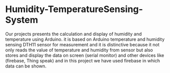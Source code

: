 # Humidity-TemperatureSensing-System
Our projects presents the calculation and display of humidity and temperature using 
Arduino. it is based on Arduino temperature and humidity sensing DTH11 sensor for 
measurement and it is distinctive because it not only reads the value of temperature and 
humidity from sensor but also stores and display the data on screen (serial monitor) and 
other devices like (firebase, Thing speak) and in this project we have used firebase in which 
data can be shown.

